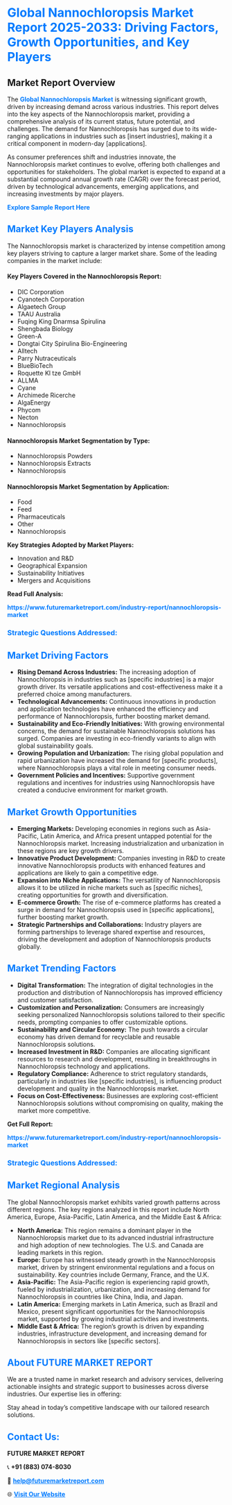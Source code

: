 <h1 style="color: #007BFF;">Global Nannochloropsis Market Report 2025-2033: Driving Factors, Growth Opportunities, and Key Players</h1>

<section id="overview">
<h2>Market Report Overview</h2>
<p>The <a href="https://www.futuremarketreport.com/industry-report/nannochloropsis-market" style="color: #007BFF; text-decoration: none;"><strong>Global Nannochloropsis Market</strong></a> is witnessing significant growth, driven by increasing demand across various industries. This report delves into the key aspects of the Nannochloropsis market, providing a comprehensive analysis of its current status, future potential, and challenges. The demand for Nannochloropsis has surged due to its wide-ranging applications in industries such as [insert industries], making it a critical component in modern-day [applications].</p>
<p>As consumer preferences shift and industries innovate, the Nannochloropsis market continues to evolve, offering both challenges and opportunities for stakeholders. The global market is expected to expand at a substantial compound annual growth rate (CAGR) over the forecast period, driven by technological advancements, emerging applications, and increasing investments by major players.</p>
</section>

<section id="overview">
<p><a href="https://www.futuremarketreport.com/request-sample/reportId=101430" style="color: #007BFF; text-decoration: none;"><strong>Explore Sample Report Here</strong></a></p>
</section>

<section id="key-players">
<h2 style="color: #007BFF;">Market Key Players Analysis</h2>
<p>The Nannochloropsis market is characterized by intense competition among key players striving to capture a larger market share. Some of the leading companies in the market include:</p>
<h4>Key Players Covered in the Nannochloropsis Report:</h4>
<ul><li>DIC Corporation</li><li>Cyanotech Corporation</li><li>Algaetech Group</li><li>TAAU Australia</li><li>Fuqing King Dnarmsa Spirulina</li><li>Shengbada Biology</li><li>Green-A</li><li>Dongtai City Spirulina Bio-Engineering</li><li>Alltech</li><li>Parry Nutraceuticals</li><li>BlueBioTech</li><li>Roquette Kl tze GmbH</li><li>ALLMA</li><li>Cyane</li><li>Archimede Ricerche</li><li>AlgaEnergy</li><li>Phycom</li><li>Necton</li><li>Nannochloropsis</li></ul>
<h4>Nannochloropsis Market Segmentation by Type:</h4>
<ul><li>Nannochloropsis Powders</li><li>Nannochloropsis Extracts</li><li>Nannochloropsis</li></ul>

<h4>Nannochloropsis Market Segmentation by Application:</h4>
<ul><li>Food</li><li>Feed</li><li>Pharmaceuticals</li><li>Other</li><li>Nannochloropsis</li></ul>
<p><strong>Key Strategies Adopted by Market Players:</strong></p>
<ul>
<li>Innovation and R&D</li>
<li>Geographical Expansion</li>
<li>Sustainability Initiatives</li>
<li>Mergers and Acquisitions</li>
</ul>
</section>

<section>
<p><strong>Read Full Analysis: </strong></p><a href="https://www.futuremarketreport.com/industry-report/nannochloropsis-market" style="color: #007BFF; text-decoration: none;"><strong>https://www.futuremarketreport.com/industry-report/nannochloropsis-market</strong></a>
<h3 style="color: #007BFF;">Strategic Questions Addressed:</h3>
</section>

<section id="driving-factors">
<h2 style="color: #007BFF;">Market Driving Factors</h2>
<ul>
<li><strong>Rising Demand Across Industries:</strong> The increasing adoption of Nannochloropsis in industries such as [specific industries] is a major growth driver. Its versatile applications and cost-effectiveness make it a preferred choice among manufacturers.</li>
<li><strong>Technological Advancements:</strong> Continuous innovations in production and application technologies have enhanced the efficiency and performance of Nannochloropsis, further boosting market demand.</li>
<li><strong>Sustainability and Eco-Friendly Initiatives:</strong> With growing environmental concerns, the demand for sustainable Nannochloropsis solutions has surged. Companies are investing in eco-friendly variants to align with global sustainability goals.</li>
<li><strong>Growing Population and Urbanization:</strong> The rising global population and rapid urbanization have increased the demand for [specific products], where Nannochloropsis plays a vital role in meeting consumer needs.</li>
<li><strong>Government Policies and Incentives:</strong> Supportive government regulations and incentives for industries using Nannochloropsis have created a conducive environment for market growth.</li>
</ul>
</section>

<section id="growth-opportunities">
<h2 style="color: #007BFF;">Market Growth Opportunities</h2>
<ul>
<li><strong>Emerging Markets:</strong> Developing economies in regions such as Asia-Pacific, Latin America, and Africa present untapped potential for the Nannochloropsis market. Increasing industrialization and urbanization in these regions are key growth drivers.</li>
<li><strong>Innovative Product Development:</strong> Companies investing in R&D to create innovative Nannochloropsis products with enhanced features and applications are likely to gain a competitive edge.</li>
<li><strong>Expansion into Niche Applications:</strong> The versatility of Nannochloropsis allows it to be utilized in niche markets such as [specific niches], creating opportunities for growth and diversification.</li>
<li><strong>E-commerce Growth:</strong> The rise of e-commerce platforms has created a surge in demand for Nannochloropsis used in [specific applications], further boosting market growth.</li>
<li><strong>Strategic Partnerships and Collaborations:</strong> Industry players are forming partnerships to leverage shared expertise and resources, driving the development and adoption of Nannochloropsis products globally.</li>
</ul>
</section>

<section id="trending-factors">
<h2 style="color: #007BFF;">Market Trending Factors</h2>
<ul>
<li><strong>Digital Transformation:</strong> The integration of digital technologies in the production and distribution of Nannochloropsis has improved efficiency and customer satisfaction.</li>
<li><strong>Customization and Personalization:</strong> Consumers are increasingly seeking personalized Nannochloropsis solutions tailored to their specific needs, prompting companies to offer customizable options.</li>
<li><strong>Sustainability and Circular Economy:</strong> The push towards a circular economy has driven demand for recyclable and reusable Nannochloropsis solutions.</li>
<li><strong>Increased Investment in R&D:</strong> Companies are allocating significant resources to research and development, resulting in breakthroughs in Nannochloropsis technology and applications.</li>
<li><strong>Regulatory Compliance:</strong> Adherence to strict regulatory standards, particularly in industries like [specific industries], is influencing product development and quality in the Nannochloropsis market.</li>
<li><strong>Focus on Cost-Effectiveness:</strong> Businesses are exploring cost-efficient Nannochloropsis solutions without compromising on quality, making the market more competitive.</li>
</ul>
</section>

<section>
<p><strong>Get Full Report: </strong></p><a href="https://www.futuremarketreport.com/industry-report/nannochloropsis-market" style="color: #007BFF; text-decoration: none;"><strong>https://www.futuremarketreport.com/industry-report/nannochloropsis-market</strong></a>
<h3 style="color: #007BFF;">Strategic Questions Addressed:</h3>
</section>


<section id="regional-analysis">
<h2 style="color: #007BFF;">Market Regional Analysis</h2>
<p>The global Nannochloropsis market exhibits varied growth patterns across different regions. The key regions analyzed in this report include North America, Europe, Asia-Pacific, Latin America, and the Middle East & Africa:</p>
<ul>
<li><strong>North America:</strong> This region remains a dominant player in the Nannochloropsis market due to its advanced industrial infrastructure and high adoption of new technologies. The U.S. and Canada are leading markets in this region.</li>
<li><strong>Europe:</strong> Europe has witnessed steady growth in the Nannochloropsis market, driven by stringent environmental regulations and a focus on sustainability. Key countries include Germany, France, and the U.K.</li>
<li><strong>Asia-Pacific:</strong> The Asia-Pacific region is experiencing rapid growth, fueled by industrialization, urbanization, and increasing demand for Nannochloropsis in countries like China, India, and Japan.</li>
<li><strong>Latin America:</strong> Emerging markets in Latin America, such as Brazil and Mexico, present significant opportunities for the Nannochloropsis market, supported by growing industrial activities and investments.</li>
<li><strong>Middle East & Africa:</strong> The region’s growth is driven by expanding industries, infrastructure development, and increasing demand for Nannochloropsis in sectors like [specific sectors].</li>
</ul>
</section>

<footer>
<h2 style="color: #007BFF;">About FUTURE MARKET REPORT</h2>
<p>We are a trusted name in market research and advisory services, delivering actionable insights and strategic support to businesses across diverse industries. Our expertise lies in offering:</p>

<p>Stay ahead in today’s competitive landscape with our tailored research solutions.</p>

<h2 style="color: #007BFF;">Contact Us:</h2>
<p><strong>FUTURE MARKET REPORT</strong></p>
<p>📞 <strong>+91 (883) 074-8030</strong></p>
<p>📧 <strong><a href="mailto:help@futuremarketreport.com" style="color: #007BFF;">help@futuremarketreport.com</a></strong></p>
<p>🌐 <strong><a href="https://www.futuremarketreport.com/" style="color: #007BFF;">Visit Our Website</a></strong></p>
</footer>